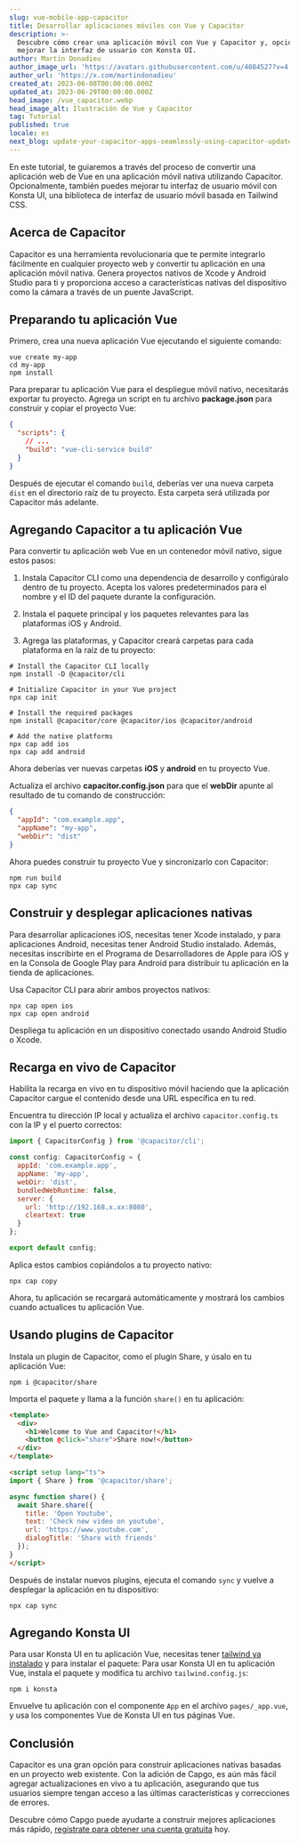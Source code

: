 ```yaml
---
slug: vue-mobile-app-capacitor
title: Desarrollar aplicaciones móviles con Vue y Capacitor
description: >-
  Descubre cómo crear una aplicación móvil con Vue y Capacitor y, opcionalmente,
  mejorar la interfaz de usuario con Konsta UI.
author: Martin Donadieu
author_image_url: 'https://avatars.githubusercontent.com/u/4084527?v=4'
author_url: 'https://x.com/martindonadieu'
created_at: 2023-06-08T00:00:00.000Z
updated_at: 2023-06-29T00:00:00.000Z
head_image: /vue_capacitor.webp
head_image_alt: Ilustración de Vue y Capacitor
tag: Tutorial
published: true
locale: es
next_blog: update-your-capacitor-apps-seamlessly-using-capacitor-updater
---
```


En este tutorial, te guiaremos a través del proceso de convertir una aplicación web de Vue en una aplicación móvil nativa utilizando Capacitor. Opcionalmente, también puedes mejorar tu interfaz de usuario móvil con Konsta UI, una biblioteca de interfaz de usuario móvil basada en Tailwind CSS.

## Acerca de Capacitor

Capacitor es una herramienta revolucionaria que te permite integrarlo fácilmente en cualquier proyecto web y convertir tu aplicación en una aplicación móvil nativa. Genera proyectos nativos de Xcode y Android Studio para ti y proporciona acceso a características nativas del dispositivo como la cámara a través de un puente JavaScript.

## Preparando tu aplicación Vue

Primero, crea una nueva aplicación Vue ejecutando el siguiente comando:

```shell
vue create my-app
cd my-app
npm install
```

Para preparar tu aplicación Vue para el despliegue móvil nativo, necesitarás exportar tu proyecto. Agrega un script en tu archivo **package.json** para construir y copiar el proyecto Vue:

```json
{
  "scripts": {
    // ...
    "build": "vue-cli-service build"
  }
}
```

Después de ejecutar el comando `build`, deberías ver una nueva carpeta `dist` en el directorio raíz de tu proyecto. Esta carpeta será utilizada por Capacitor más adelante.

## Agregando Capacitor a tu aplicación Vue

Para convertir tu aplicación web Vue en un contenedor móvil nativo, sigue estos pasos:

1. Instala Capacitor CLI como una dependencia de desarrollo y configúralo dentro de tu proyecto. Acepta los valores predeterminados para el nombre y el ID del paquete durante la configuración.

2. Instala el paquete principal y los paquetes relevantes para las plataformas iOS y Android.

3. Agrega las plataformas, y Capacitor creará carpetas para cada plataforma en la raíz de tu proyecto:

```shell
# Install the Capacitor CLI locally
npm install -D @capacitor/cli

# Initialize Capacitor in your Vue project
npx cap init

# Install the required packages
npm install @capacitor/core @capacitor/ios @capacitor/android

# Add the native platforms
npx cap add ios
npx cap add android
```

Ahora deberías ver nuevas carpetas **iOS** y **android** en tu proyecto Vue.

Actualiza el archivo **capacitor.config.json** para que el **webDir** apunte al resultado de tu comando de construcción:

```json
{
  "appId": "com.example.app",
  "appName": "my-app",
  "webDir": "dist"
}
```

Ahora puedes construir tu proyecto Vue y sincronizarlo con Capacitor:

```shell
npm run build
npx cap sync
```

## Construir y desplegar aplicaciones nativas

Para desarrollar aplicaciones iOS, necesitas tener Xcode instalado, y para aplicaciones Android, necesitas tener Android Studio instalado. Además, necesitas inscribirte en el Programa de Desarrolladores de Apple para iOS y en la Consola de Google Play para Android para distribuir tu aplicación en la tienda de aplicaciones.

Usa Capacitor CLI para abrir ambos proyectos nativos:

```shell
npx cap open ios
npx cap open android
```

Despliega tu aplicación en un dispositivo conectado usando Android Studio o Xcode.

## Recarga en vivo de Capacitor

Habilita la recarga en vivo en tu dispositivo móvil haciendo que la aplicación Capacitor cargue el contenido desde una URL específica en tu red.

Encuentra tu dirección IP local y actualiza el archivo `capacitor.config.ts` con la IP y el puerto correctos:

```javascript
import { CapacitorConfig } from '@capacitor/cli';

const config: CapacitorConfig = {
  appId: 'com.example.app',
  appName: 'my-app',
  webDir: 'dist',
  bundledWebRuntime: false,
  server: {
    url: 'http://192.168.x.xx:8080',
    cleartext: true
  }
};

export default config;
```

Aplica estos cambios copiándolos a tu proyecto nativo:

```shell
npx cap copy
```

Ahora, tu aplicación se recargará automáticamente y mostrará los cambios cuando actualices tu aplicación Vue.

## Usando plugins de Capacitor

Instala un plugin de Capacitor, como el plugin Share, y úsalo en tu aplicación Vue:

```shell
npm i @capacitor/share
```

Importa el paquete y llama a la función `share()` en tu aplicación:

```html
<template>
  <div>
    <h1>Welcome to Vue and Capacitor!</h1>
    <button @click="share">Share now!</button>
  </div>
</template>

<script setup lang="ts">
import { Share } from '@capacitor/share';

async function share() {
  await Share.share({
    title: 'Open Youtube',
    text: 'Check new video on youtube',
    url: 'https://www.youtube.com',
    dialogTitle: 'Share with friends'
  });
}
</script>
```

Después de instalar nuevos plugins, ejecuta el comando `sync` y vuelve a desplegar la aplicación en tu dispositivo:

```
npx cap sync
```

## Agregando Konsta UI

Para usar Konsta UI en tu aplicación Vue, necesitas tener [tailwind ya instalado](https://tailwindcss.com/docs/guides/vite/#vue) y para instalar el paquete:
Para usar Konsta UI en tu aplicación Vue, instala el paquete y modifica tu archivo `tailwind.config.js`:

```shell
npm i konsta
```

Envuelve tu aplicación con el componente `App` en el archivo `pages/_app.vue`, y usa los componentes Vue de Konsta UI en tus páginas Vue.

## Conclusión

Capacitor es una gran opción para construir aplicaciones nativas basadas en un proyecto web existente. Con la adición de Capgo, es aún más fácil agregar actualizaciones en vivo a tu aplicación, asegurando que tus usuarios siempre tengan acceso a las últimas características y correcciones de errores.

Descubre cómo Capgo puede ayudarte a construir mejores aplicaciones más rápido, [regístrate para obtener una cuenta gratuita](/register/) hoy.